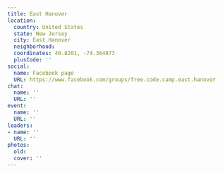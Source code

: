 ```yaml
---
title: East Hanover
location:
  country: United States
  state: New Jersey
  city: East Hanover
  neighborhood: 
  coordinates: 40.8201, -74.364873
  plusCode: ''
social:
  name: Facebook page
  URL: https://www.facebook.com/groups/free.code.camp.east.hanover
chat:
  name: ''
  URL: ''
event:
  name: ''
  URL: ''
leaders:
- name: ''
  URL: ''
photos:
  old: 
  cover: ''
---
```

